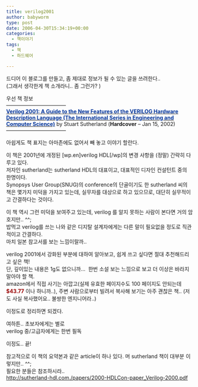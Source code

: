 ```yaml
---
title: verilog2001
author: babyworm
type: post
date: 2006-04-30T15:34:19+00:00
categories:
  - 책이야기
tags:
  - 책
  - 하드웨어

---
```

드디어 이 블로그를 만들고, 좀 제대로 정보가 될 수 있는 글을 쓰려한다..  
(그래서 생각한게 책 소개라니.. 좀 그런가? )

우선 책 정보  
&#8212;&#8212;&#8212;&#8212;&#8212;&#8212;&#8212;&#8212;&#8212;&#8212;&#8212;&#8211;  
[<span class="srTitle"><strong><font color="#003399">Verilog 2001: A Guide to the New Features of the VERILOG Hardware Description Language (The International Series in Engineering and Computer Science)</font></strong></span>][1] by Stuart Sutherland (<span class="binding"><strong>Hardcover</strong></span> &#8211; Jan 15, 2002)  
&#8212;&#8212;&#8212;&#8212;&#8212;&#8212;&#8212;&#8212;&#8212;&#8212;&#8212;&#8211;

아쉽게도 책 표지는 아마존에도 없어서 빼 놓고 이야기 할란다.

이 책은 2001년에 개정된 [wp.en]verilog HDL[/wp]의 변경 사항을 (정말) 간략히 다루고 있다.  
저자인 sutherland는 sutherland HDL의 대표이고, 대표적인 디자인 컨설턴트 중의 한명이다.  
Synopsys User Group(SNUG)의 conference의 단골이기도 한 sutherland 씨의 책은 몇가지 미덕을 가지고 있는데, 실무자를 대상으로 하고 있으므로, 대단히 실무적이고 간결하다는 것이다. 

이 책 역시 그런 미덕을 보여주고 있는데, verilog 를 알지 못하는 사람이 본다면 거의 암호지만.. ^^;  
밥먹고 verilog를 쓰는 나와 같은 디지탈 설계자에게는 다른 말이 필요없을 정도로 직관적이고 간결하다.  
마치 일본 참고서를 보는 느낌이랄까..

verilog 2001에서 강화된 부분에 대하여 알아보고, 쉽게 쓰고 싶다면 절대 추천해드리고 싶은 책!  
단, 깊이있는 내용은 1g도 없으니까&#8230;&nbsp; 한번 소설 보는 느낌으로 보고 더 이상은 바라지 말아야 할 책.  
amazon에서 직접 사기는 아깝고(실제 유효한 페이지수도 100 페이지도 안되는데 **<font color="#990000">$43.77</font>** 이나 하니까..), 주변 사람으로부터 빌려서 복사해 보기는 아주 괜찮은 책.. (저도 사실 복사했어요.. 불쌍한 엔지니어라..)

이정도로 정리하면 되겠다. 

여하튼.. 초보자에게는 별로  
verilog 중/고급자에게는 한번 필독

이정도.. 끝!

참고적으로 이 책의 요약본과 같은 article이 하나 있다. 머 sutherland 책이 대부분 이렇지만.. ^^;  
필요한 분들은 참조하시라..  
<http://sutherland-hdl.com./papers/2000-HDLCon-paper_Verilog-2000.pdf>

 [1]: http://www.amazon.com/gp/product/0792375688/sr=8-1/qid=1146411637/ref=pd_bbs_1/102-3443248-8472164?%5Fencoding=UTF8